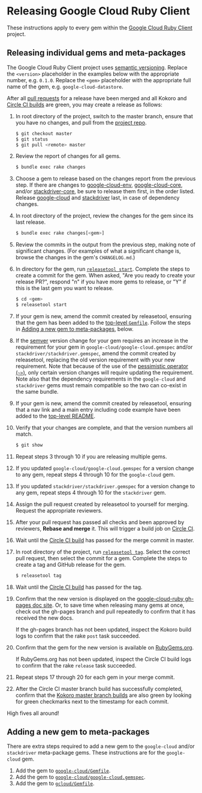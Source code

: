 # Releasing Google Cloud Ruby Client

These instructions apply to every gem within the [Google Cloud Ruby
Client](https://github.com/googleapis/google-cloud-ruby) project.

## Releasing individual gems and meta-packages

The Google Cloud Ruby Client project uses [semantic
versioning](http://semver.org). Replace the `<version>` placeholder in the
examples below with the appropriate number, e.g. `0.1.0`. Replace the `<gem>`
placeholder with the appropriate full name of the gem, e.g.
`google-cloud-datastore`.

After all [pull
requests](https://github.com/googleapis/google-cloud-ruby/pulls) for a
release have been merged and all Kokoro and [Circle CI
builds](https://circleci.com/gh/googleapis/google-cloud-ruby) are
green, you may create a release as follows:

1. In root directory of the project, switch to the master branch, ensure that
   you have no changes, and pull from the [project
   repo](https://github.com/googleapis/google-cloud-ruby).

    ```sh
    $ git checkout master
    $ git status
    $ git pull <remote> master
    ```

1. Review the report of changes for all gems.

    ```sh
    $ bundle exec rake changes
    ```

1. Choose a gem to release based on the changes report from the previous step.
   If there are changes to
   [google-cloud-env](https://github.com/googleapis/google-cloud-ruby/tree/master/google-cloud-env),
   [google-cloud-core](https://github.com/googleapis/google-cloud-ruby/tree/master/google-cloud-core),
   and/or
   [stackdriver-core](https://github.com/googleapis/google-cloud-ruby/tree/master/stackdriver-core),
   be sure to release them first, in the order listed. Release
   [google-cloud](https://github.com/googleapis/google-cloud-ruby/blob/master/google-cloud)
   and
   [stackdriver](https://github.com/googleapis/google-cloud-ruby/blob/master/stackdriver)
   last, in case of dependency changes.

1. In root directory of the project, review the changes for the gem since its
   last release.

    ```sh
    $ bundle exec rake changes[<gem>]
    ```

1. Review the commits in the output from the previous step, making note of
   significant changes. (For examples of what a significant change is, browse
   the changes in the gem's `CHANGELOG.md`.)

1. In directory for the gem, run
   [`releasetool start`](https://github.com/googleapis/releasetool). Complete
   the steps to create a commit for the gem. When asked, "Are you ready to
   create your release PR?", respond "n" if you have more gems to release, or
   "Y" if this is the last gem you want to release.

    ```sh
    $ cd <gem>
    $ releasetool start
    ```

1. If your gem is new, amend the commit created by releasetool, ensuring that
   the gem has been added to the [top-level
   `Gemfile`](https://github.com/googleapis/google-cloud-ruby/blob/master/Gemfile).
   Follow the steps in [Adding a new gem to
   meta-packages](#adding-a-new-gem-to-meta-packages), below.

1. If the [semver](http://semver.org/) version change for your gem requires
   an increase in the requirement for your gem in
   `google-cloud/google-cloud.gemspec` and/or
   `stackdriver/stackdriver.gemspec`, amend the commit created by releasetool,
   replacing the old version requirement with your new requirement.
   Note that because of the use of the [pessimistic
   operator (`~>`)](https://robots.thoughtbot.com/rubys-pessimistic-operator),
   only certain version changes will require updating the requirement. Note
   also that the dependency requirements in the `google-cloud` and
   `stackdriver` gems must remain compatible so the two can co-exist in the
   same bundle.

1. If your gem is new, amend the commit created by releasetool, ensuring that a
   nav link and a main entry including code example have been added to the
   [top-level README](https://github.com/googleapis/google-cloud-ruby/blob/master/README.md).

1. Verify that your changes are complete, and that the version numbers all
   match.

    ```sh
    $ git show
    ```

1. Repeat steps 3 through 10 if you are releasing multiple gems.

1. If you updated `google-cloud/google-cloud.gemspec` for a version change to
   any gem, repeat steps 4 through 10 for the `google-cloud` gem.

1. If you updated `stackdriver/stackdriver.gemspec` for a version change to any
   gem, repeat steps 4 through 10 for the `stackdriver` gem.

1. Assign the pull request created by releasetool to yourself for merging.
   Request the appropriate reviewers.

1. After your pull request has passed all checks and been approved by reviewers,
   **Rebase and merge** it. This will trigger a build job on [Circle
   CI](https://circleci.com/gh/googleapis/google-cloud-ruby).

1. Wait until the [Circle CI
   build](https://circleci.com/gh/googleapis/google-cloud-ruby) has
   passed for the merge commit in master.

1. In root directory of the project, run
   [`releasetool tag`](https://github.com/googleapis/releasetool). Select the
   correct pull request, then select the commit for a gem. Complete the
   steps to create a tag and GitHub release for the gem.

    ```sh
    $ releasetool tag
    ```

1. Wait until the [Circle CI
   build](https://circleci.com/gh/googleapis/google-cloud-ruby) has
   passed for the tag.

1. Confirm that the new version is displayed on the [google-cloud-ruby gh-pages
   doc
   site](https://http://googleapis.github.io/google-cloud-ruby/docs/). Or, to
   save time when releasing many gems at once, check out the gh-pages branch and
   pull repeatedly to confirm that it has received the new docs.

   If the gh-pages branch has not been updated, inspect the Kokoro build logs to
   confirm that the rake `post` task succeeded.

1. Confirm that the gem for the new version is available on
   [RubyGems.org](https://rubygems.org/gems/google-cloud).

   If RubyGems.org has not been updated, inspect the Circle CI build logs to
   confirm that the rake `release` task succeeded.

1. Repeat steps 17 through 20 for each gem in your merge commit.

1. After the Circle CI master branch build has successfully completed, confirm
   that the [Kokoro master branch
   builds](https://github.com/googleapis/google-cloud-ruby/commits/master) are
   also green by looking for green checkmarks next to the timestamp for each
   commit.

High fives all around!

## Adding a new gem to meta-packages

There are extra steps required to add a new gem to the `google-cloud` and/or
`stackdriver` meta-package gems. These instructions are for the `google-cloud`
gem.

1. Add the gem to
   [`google-cloud/Gemfile`](https://github.com/googleapis/google-cloud-ruby/blob/master/google-cloud/Gemfile).
1. Add the gem to
   [`google-cloud/google-cloud.gemspec`](https://github.com/googleapis/google-cloud-ruby/blob/master/google-cloud/google-cloud.gemspec).
1. Add the gem to
   [`gcloud/Gemfile`](https://github.com/googleapis/google-cloud-ruby/blob/master/gcloud/Gemfile).
